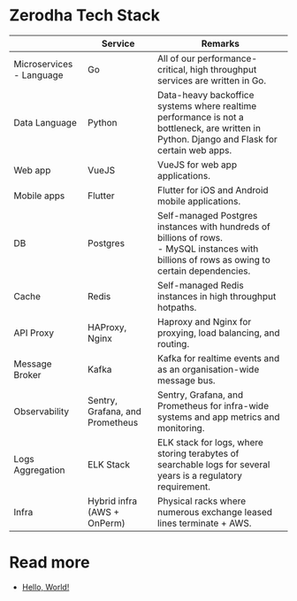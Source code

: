 # Zerodha Tech Stack

|                          | Service                         | Remarks                                                                                                                                          |
|--------------------------|---------------------------------|--------------------------------------------------------------------------------------------------------------------------------------------------|
| Microservices - Language | Go                              | All of our performance-critical, high throughput services are written in Go.                                                                     |
| Data Language            | Python                          | Data-heavy backoffice systems where realtime performance is not a bottleneck, are written in Python. Django and Flask for certain web apps.      |
| Web app                  | VueJS                           | VueJS for web app applications.                                                                                                                  |
| Mobile apps              | Flutter                         | Flutter for iOS and Android mobile applications.                                                                                                 |
| DB                       | Postgres                        | Self-managed Postgres instances with hundreds of billions of rows.<br/>- MySQL instances with billions of rows as owing to certain dependencies. |
| Cache                    | Redis                           | Self-managed Redis instances in high throughput hotpaths.                                                                                        |
| API Proxy                | HAProxy, Nginx                  | Haproxy and Nginx for proxying, load balancing, and routing.                                                                                     |
| Message Broker           | Kafka                           | Kafka for realtime events and as an organisation-wide message bus.                                                                               |
| Observability            | Sentry, Grafana, and Prometheus | Sentry, Grafana, and Prometheus for infra-wide systems and app metrics and monitoring.                                                           |
| Logs Aggregation         | ELK Stack                       | ELK stack for logs, where storing terabytes of searchable logs for several years is a regulatory requirement.                                    |
| Infra                    | Hybrid infra (AWS + OnPerm)     | Physical racks where numerous exchange leased lines terminate + AWS.                                                                             |

# Read more
- [Hello, World!](https://zerodha.tech/blog/hello-world/)